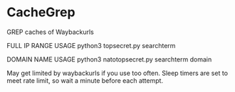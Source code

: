 # CacheGrep
GREP caches of Waybackurls

FULL IP RANGE USAGE
python3 topsecret.py searchterm

DOMAIN NAME USAGE
python3 natotopsecret.py searchterm domain

May get limited by waybackurls if you use too often. Sleep timers are set to meet rate limit, so wait a minute before each attempt.
